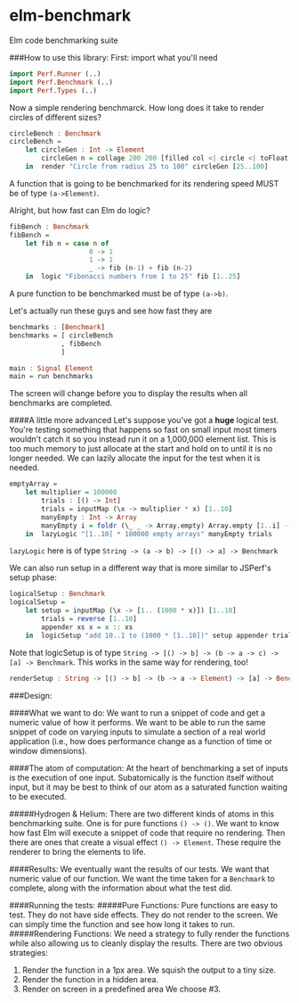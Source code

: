 elm-benchmark
=============

Elm code benchmarking suite

###How to use this library:
First: import what you'll need
```haskell
import Perf.Runner (..)
import Perf.Benchmark (..)
import Perf.Types (..)
```

Now a simple rendering benchmarck. How long does it take to render circles of different sizes?
```haskell
circleBench : Benchmark
circleBench =
    let circleGen : Int -> Element 
        circleGen n = collage 200 200 [filled col <| circle <| toFloat n]
    in  render "Circle from radius 25 to 100" circleGen [25..100]
```
A function that is going to be benchmarked for its rendering speed MUST be of type `(a->Element)`.


Alright, but how fast can Elm do logic?
```haskell
fibBench : Benchmark
fibBench =
    let fib n = case n of
                    0 -> 1
                    1 -> 1
                    _ -> fib (n-1) + fib (n-2)
    in  logic "Fibonacci numbers from 1 to 25" fib [1..25]
```
A pure function to be benchmarked must be of type `(a->b)`.


Let's actually run these guys and see how fast they are
```haskell
benchmarks : [Benchmark]
benchmarks = [ circleBench
             , fibBench
             ]

main : Signal Element
main = run benchmarks
```

The screen will change before you to display the results when all benchmarks are completed.

####A little more advanced
Let's suppose you've got a **huge** logical test. You're testing something that happens so fast on small input most timers wouldn't catch it so you instead run it on a 1,000,000 element list. This is too much memory to just allocate at the start and hold on to until it is no longer needed. We can lazily allocate the input for the test when it is needed.
```haskell
emptyArray =
    let multiplier = 100000
        trials : [() -> Int]
        trials = inputMap (\x -> multiplier * x) [1..10]
        manyEmpty : Int -> Array
        manyEmpty i = foldr (\_ _ -> Array.empty) Array.empty [1..i] -- We just need to make the arrays, not keep them
    in  lazyLogic "[1..10] * 100000 empty arrays" manyEmpty trials
```
`lazyLogic` here is of type `String -> (a -> b) -> [() -> a] -> Benchmark`


We can also run setup in a different way that is more similar to JSPerf's setup phase:
```haskell
logicalSetup : Benchmark
logicalSetup =
    let setup = inputMap (\x -> [1.. (1000 * x)]) [1..10]
        trials = reverse [1..10]
        appender xs x = x :: xs
    in  logicSetup "add 10..1 to (1000 * [1..10])" setup appender trials
```
Note that logicSetup is of type `String -> [() -> b] -> (b -> a -> c) -> [a] -> Benchmark`.
This works in the same way for rendering, too!
```haskell
renderSetup : String -> [() -> b] -> (b -> a -> Element) -> [a] -> Benchmark
```


###Design:

####What we want to do:
We want to run a snippet of code and get a numeric value of how it performs.
We want to be able to run the same snippet of code on varying inputs to
simulate a section of a real world application (i.e., how does performance
change as a function of time or window dimensions).

####The atom of computation:
At the heart of benchmarking a set of inputs is the execution of one input.
Subatomically is the function itself without input, but it may be best to
think of our atom as a saturated function waiting to be executed.

#####Hydrogen & Helium:
There are two different kinds of atoms in this benchmarking suite.
One is for pure functions `() -> ()`. We want to know how fast Elm will
execute a snippet of code that require no rendering.
Then there are ones that create a visual effect `() -> Element`.
These require the renderer to bring the elements to life.

####Results:
We eventually want the results of our tests. We want that numeric value
of our function. We want the time taken for a `Benchmark` to complete, along
with the information about what the test did.

####Running the tests:
#####Pure Functions:
Pure functions are easy to test. They do not have side effects. They do not render to the screen. We can simply time the function and see how long it takes to run.
#####Rendering Functions:
We need a strategy to fully render the functions while also allowing us to cleanly display the results. There are two obvious strategies:
1. Render the function in a 1px area. We squish the output to a tiny size.
2. Render the function in a hidden area.
3. Render on screen in a predefined area
We choose #3.
